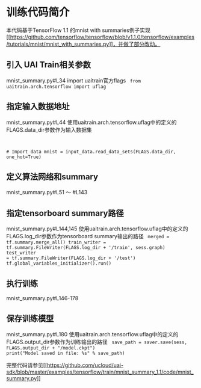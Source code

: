 

# 训练代码简介
本代码基于TensorFlow 1.1 的mnist with summaries例子实现[[https://github.com/tensorflow/tensorflow/blob/v1.1.0/tensorflow/examples/tutorials/mnist/mnist_with_summaries.py]]，并做了部分改动。

## 引入 UAI Train相关参数 
mnist\_summary.py#L34 import uaitrain官方flags
<code>
from uaitrain.arch.tensorflow import uflag
</code>

## 指定输入数据地址 
mnist\_summary.py#L44 使用uaitrain.arch.tensorflow.uflag中的定义的FLAGS.data\_dir参数作为输入数据集
<code>

  \# Import data
  mnist = input_data.read_data_sets(FLAGS.data_dir, one_hot=True)
</code>

## 定义算法网络和summary 
mnist\_summary.py#L51 ～ #L143

## 指定tensorboard summary路径 
mnist\_summary.py#L144,145 使用uaitrain.arch.tensorflow.uflag中的定义的FLAGS.log\_dir参数作为tensorboard summary输出的路径
<code>
  merged = tf.summary.merge_all()
  train_writer = tf.summary.FileWriter(FLAGS.log_dir + '/train', sess.graph)
  test_writer = tf.summary.FileWriter(FLAGS.log_dir + '/test')
  tf.global_variables_initializer().run()
</code>

## 执行训练 
mnist\_summary.py#L146-178

## 保存训练模型 

mnist\_summary.py#L180 使用uaitrain.arch.tensorflow.uflag中的定义的FLAGS.output\_dir参数作为训练输出的路径
<code>
  save_path = saver.save(sess, FLAGS.output_dir + "/model.ckpt")
  print("Model saved in file: %s" % save_path)
</code>

完整代码请参见[[https://github.com/ucloud/uai-sdk/blob/master/examples/tensorflow/train/mnist_summary_1.1/code/mnist_summary.py]]

